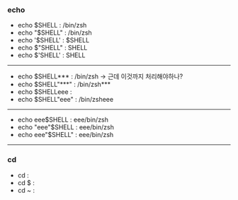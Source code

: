 ### echo
- echo	$SHELL		:	/bin/zsh
- echo	"$SHELL"	:	/bin/zsh
- echo	'$SHELL'	:	$SHELL
- echo	$"SHELL"	:	SHELL
- echo	$'SHELL'	:	SHELL
---
- echo	$SHELL***	: 	/bin/zsh			->	근데 이것까지 처리해야하나?
- echo	$SHELL"***"	:	/bin/zsh\*\*\*
- echo	$SHELLeee	:	
- echo	$SHELL"eee"	:	/bin/zsheee
---
- echo	eee$SHELL	:	eee/bin/zsh
- echo	"eee"$SHELL	:	eee/bin/zsh
- echo	eee"$SHELL"	:	eee/bin/zsh
---

### cd
- cd		:
- cd	$	:
- cd	~	: